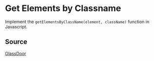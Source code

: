 # Get Elements by Classname

Implement the `getElementsByClassName(element, className)` function in Javascript.

## Source

[GlassDoor](http://www.glassdoor.com/Interview/Implement-the-getElementsByClassName-element-className-function-in-Javascript-QTN_226449.htm)
